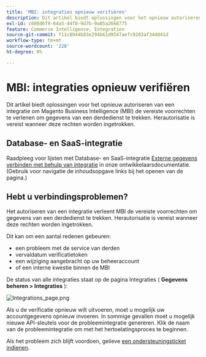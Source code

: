 ```yaml
---
title: 'MBI: integraties opnieuw verifiëren'
description: Dit artikel biedt oplossingen voor het opnieuw autoriseren van een integratie om Magento Business Intelligence (MBI) de vereiste voorrechten te verlenen om gegevens van een derdedienst te trekken. Herautorisatie is vereist wanneer deze rechten worden ingetrokken.
exl-id: c608d6f9-64a5-44f8-9d7b-9a85a2668775
feature: Commerce Intelligence, Integration
source-git-commit: f11c8944b83e294b61d9547aefc9203af344041d
workflow-type: tm+mt
source-wordcount: '228'
ht-degree: 0%

---
```


# MBI: integraties opnieuw verifiëren

Dit artikel biedt oplossingen voor het opnieuw autoriseren van een integratie om Magento Business Intelligence (MBI) de vereiste voorrechten te verlenen om gegevens van een derdedienst te trekken. Herautorisatie is vereist wanneer deze rechten worden ingetrokken.

## Database- en SaaS-integratie

Raadpleeg voor lijsten met Database- en SaaS-integratie [Externe gegevens verbinden met behulp van integratie](https://docs.magento.com/mbi/data-analyst/importing-data/integrations/integrations.html) in onze ontwikkelaarsdocumentatie. (Gebruik voor navigatie de inhoudsopgave links bij het openen van de pagina.)

## Hebt u verbindingsproblemen?

Het autoriseren van een integratie verleent MBI de vereiste voorrechten om gegevens van een derdedienst te trekken. Herautorisatie is vereist wanneer deze rechten worden ingetrokken.

Dit kan om een aantal redenen gebeuren:

* een probleem met de service van derden
* vervaldatum verificatietoken
* een wijziging aangebracht op uw beheeraccount
* of een interne kwestie binnen de MBI

De status van alle integraties staat op de pagina Integraties ( **Gegevens beheren > Integraties** ):

![Integrations_page.png](assets/Integrations_page.png)

Als u de verificatie opnieuw wilt uitvoeren, moet u mogelijk uw accountgegevens opnieuw invoeren. In sommige gevallen moet u mogelijk nieuwe API-sleutels voor de probleemintegratie genereren. Klik de naam van de probleemintegratie om met het hertoelatingsproces te beginnen.

Als het probleem zich blijft voordoen, gelieve [een ondersteuningsticket indienen](/help/help-center-guide/help-center/magento-help-center-user-guide.md#submit-ticket).
